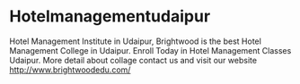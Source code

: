 # Hotelmanagementudaipur
Hotel Management Institute in Udaipur, Brightwood is the best Hotel Management College in Udaipur. Enroll Today in Hotel Management Classes Udaipur. More detail about collage contact  us and visit our website http://www.brightwoodedu.com/
